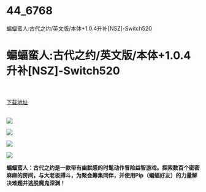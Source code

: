 # 44_6768
蝙蝠蛮人:古代之约/英文版/本体+1.0.4升补[NSZ]-Switch520
# 蝙蝠蛮人:古代之约/英文版/本体+1.0.4升补[NSZ]-Switch520
 <br/></br>
[下载地址](https://www.switch520.cc/article/6768 "下载地址")
<br/></br>

<p><span><strong><img src="https://www.switch520.cc/muke_img/upload_art_editor_20201018-1_7825013ee9ce59c447c607a2baae3e65.jpg"></strong></span></p>
<p><span><strong><img src="https://www.switch520.cc/muke_img/upload_art_editor_20201018-1_ae4375b6d93f7416895c5a5cb03a170e.jpg"></strong></span></p>
<p><span><strong><img src="https://www.switch520.cc/muke_img/upload_art_editor_20201018-1_219269f5f4b4165216847a6ac9c7c009.jpg"></strong></span></p>
<p><span><strong><img src="https://www.switch520.cc/muke_img/upload_art_editor_20201018-1_d8e0315111b34c738bb14e5e7fb4afb7.jpg"></strong></span></p>
<p></p>
<p><span><strong>蝙蝠蛮人：古代之约是一款带有幽默感的时髦动作冒险益智游戏。探索数百个密密麻麻的房间，与大老板搏斗，为聚会筹集同伴，并使用Pip（蝙蝠好友）的力量解决难题并逃脱魔鬼深渊！</strong></span></p>
<p></p>
